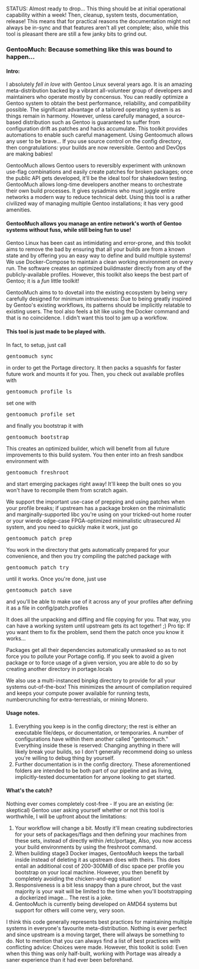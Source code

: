<p>
STATUS: Almost ready to drop... This thing should be at initial operational capability within a week! Then, cleanup, system tests, documentation, release! This means that for practical reasons the documentation might not always be in-sync and that features aren't all yet complete; also, while this tool is pleasant there are still a few janky bits to grind out.
</p>
<h3>GentooMuch: Because something like this was bound to happen...</h3>

<h4>Intro:</h4>
<p>
I absolutely <i>fell in love</i> with Gentoo Linux several years ago. It is an amazing meta-distribution backed by a vibrant all-volunteer group of developers and maintainers who operate mostly by concensus. You can readily optimize a Gentoo system to obtain the best performance, reliability, and compatibility possible. The significant advantage of a tailored operating system is as things remain in harmony. However, unless carefully managed, a source-based distribution such as Gentoo is guaranteed to suffer from configuration drift as patches and hacks accumulate. This toolkit provides automations to enable such careful management. Using Gentoomuch allows any user to be brave... If you use source control on the config directory, then congratulations: your builds are now reversible. Gentoo and DevOps are making babies!
</p>
<p>
GentooMuch allows Gentoo users to reversibly experiment with unknown use-flag combinations and easily create patches for broken packages; once the public API gets developed, it'll be the ideal tool for shakedown testing. GentooMuch allows long-time developers another means to orchestrate their own build processes. It gives sysadmins who must juggle entire networks a modern way to reduce technical debt. Using this tool is a rather civilized way of managing multiple Gentoo installations; it has very good amenities.
</p>
<h4>GentooMuch allows you manage an entire network's worth of Gentoo systems without fuss, while still being fun to use!</h4>
Gentoo Linux has been cast as intimidating and error-prone, and this toolkit aims to remove the bad by ensuring that all your builds are from a known state and by offering you an easy way to define and build multiple systems! We use Docker-Compose to maintain a clean working environment on every run. The software creates an optimized buildmaster directly from any of the publicly-available profiles. However, this toolkit also keeps the best part of Gentoo; it is a <i>fun</i> little toolkit!
<p>
GentooMuch aims to to dovetail into the existing ecosystem by being very carefully designed for minimum intrusiveness: Due to being greatly inspired by Gentoo's existing workflows, its patterns should be implicitly relatable to existing users. The tool also feels a bit like using the Docker command and that is no coincidence. I didn't want this tool to jam up a workflow.
</p>
<h4>This tool is just made to be played with.</h4>
In fact, to setup, just call
<pre>gentoomuch sync</pre>
in order to get the Portage directory. It then packs a squashfs for faster future work and mounts it for you. Then, you check out available profiles with
<pre>gentoomuch profile ls</pre>
set one with
<pre>gentoomuch profile set</pre>
and finally you bootstrap it with
<pre>gentoomuch bootstrap</pre>
This creates an optimized builder, which will benefit from all future improvements to this build system. You then enter into an fresh sandbox environment with
<pre>gentoomuch freshroot</pre>
and start emerging packages right away! It'll keep the built ones so you won't have to recompile them from scratch again.
</p>
<p>
We support the important use-case of prepping and using patches when your profile breaks; if upstream has a package broken on the minimalistic and marginally-supported libc you're using on your tricked-out home router or your wierdo edge-case FPGA-optimized minimalistic ultrasecured AI system, and you need to quickly make it work, just go
<pre>gentoomuch patch prep</pre>
You work in the directory that gets automatically prepared for your convenience, and then you try compiling the patched package with
<pre>gentoomuch patch try</pre>
until it works. Once you're done, just use
<pre>gentoomuch patch save</pre>
and you'll be able to make use of it across any of your profiles after defining it as a file in
</pre>config/patch.profiles</pre>
</p>
<p>
It does all the unpacking and diffing and file copying for you. That way, you can have a working system until upstream gets its act together! ;) Pro tip: If you want them to fix the problem, send them the patch once you know it works...
</p>
<p>
Packages get all their dependencies automatically unmasked so as to not force you to pollute your Portage config. If you seek to avoid a given package or to force usage of a given version, you are able to do so by creating another directory in
</pre>portage.locals</pre>
<p>
We also use a multi-instanced binpkg directory to provide for all your systems out-of-the-box! This minimizes the amount of compilation required and keeps your compute power available for running tests, numbercrunching for extra-terrestrials, or mining Monero.
</p>
<h4>Usage notes.</h4>
<ol>
<li>Everything you keep is in the
</pre>config</pre>
directory; the rest is either an executable file/deps, or documentation, or temporaries. A number of configurations have within them another called "gentoomuch." Everything inside these is reserved: Changing anything in there will likely break your builds, so I don't generally recommend doing so unless you're willing to debug thing by yourself.
</li>
<li>Further documentation is in the config directory. These aforementioned folders are intended to be both part of our pipeline and as living, implicitly-tested documentation for anyone looking to get started.</li>
</ol>
<h4>What's the catch?</h4>
Nothing ever comes completely cost-free - If you are an existing (ie: skeptical) Gentoo user asking yourself whether or not this tool is worthwhile, I will be upfront about the limitations:
<ol>
<li>Your workflow will change a bit. Mostly it'll mean creating subdirectories for your sets of packages/flags and then defining your machines from these sets, instead of directly within /etc/portage, Also, you now access your build environments by using the freshroot command.
</li>
<li>When building stage3 Docker images, GentooMuch keeps the tarball inside instead of deleting it as upstream does with theirs. This does entail an additional cost of 200-300MiB of disc space per profile you bootstrap on your local machine. However, you then benefit by completely avoiding the chicken-and-egg situation!
</li>
<li>Responsiveness is a bit less snappy than a pure chroot, but the vast majority is your wait will be limited to the time when you'll bootstrapping a dockerized image... The rest is a joke.</li>
<li>GentooMuch is currently being developed on AMD64 systems but support for others will come very, very soon.
</li>
</ol>
</p>
<p>
I think this code generally represents best practices for maintaining multiple systems in everyone's favourite meta-distribution. Nothing is ever perfect and since upstream is a moving target, there will always be something to do. Not to mention that you can always find a list of best practices with conflicting advice: Choices were made. However, this toolkit is solid: Even when this thing was only half-built, working with Portage was already a saner experience than it had ever been beforehand.
</p>

